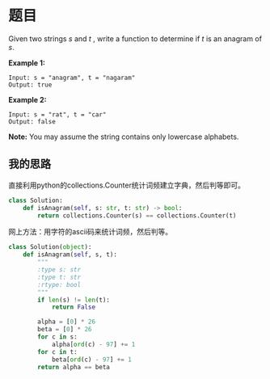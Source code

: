 # 题目

Given two strings *s* and *t* , write a function to determine if *t* is an anagram of *s*.

**Example 1:**

```
Input: s = "anagram", t = "nagaram"
Output: true
```

**Example 2:**

```
Input: s = "rat", t = "car"
Output: false
```

**Note:**
You may assume the string contains only lowercase alphabets.

## 我的思路

直接利用python的collections.Counter统计词频建立字典，然后判等即可。

```python
class Solution:
    def isAnagram(self, s: str, t: str) -> bool:
        return collections.Counter(s) == collections.Counter(t)
```

网上方法：用字符的ascii码来统计词频，然后判等。

```python
class Solution(object):
    def isAnagram(self, s, t):
        """
        :type s: str
        :type t: str
        :rtype: bool
        """
        if len(s) != len(t):
            return False

        alpha = [0] * 26
        beta = [0] * 26
        for c in s:
            alpha[ord(c) - 97] += 1
        for c in t:
            beta[ord(c) - 97] += 1
        return alpha == beta
```

